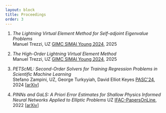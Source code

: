 ```yaml
---
layout: block
title: Proceedings 
order: 3
---
```


  1. _The Lightning Virtual Element Method for Self-adjoint Eigenvalue Problems_  
Manuel Trezzi, UZ
[GIMC SIMAI Young 2024](https://doi.org/10.1007/978-3-031-76591-9_23), 2025  
  2. _The High-Order Lightning Virtual Element Method_  
Manuel Trezzi, UZ
[GIMC SIMAI Young 2024](https://doi.org/10.1007/978-3-031-76591-9_22), 2025  
  3. _PETScML: Second-Order Solvers for Training Regression Problems in Scientific Machine Learning_  
Stefano Zampini, UZ, George Turkyyiah, David Elliot Keyes
[PASC'24](https://doi.org/10.1145/3659914.3659931), 2024  [[arXiv](https://arxiv.org/pdf/2403.12188)]  

  4. _PINNs and GaLS: A Priori Error Estimates for Shallow Physics Informed Neural Networks Applied to Elliptic Problems_ 
UZ
[IFAC-PapersOnLine](https://doi.org/10.1016/j.ifacol.2022.09.072), 2022  [[arXiv](https://arxiv.org/pdf/2202.01059)]  

<!--more-->